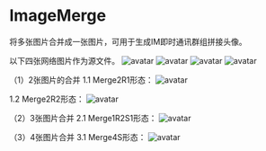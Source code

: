# ImageMerge
将多张图片合并成一张图片，可用于生成IM即时通讯群组拼接头像。

以下四张网络图片作为源文件。
![avatar](https://avatars2.githubusercontent.com/u/5965882?s=460&v=4)
![avatar](https://avatars2.githubusercontent.com/u/2503423?s=460&v=4)
![avatar](https://avatars2.githubusercontent.com/u/499550?s=460&v=4)
![avatar](https://avatars2.githubusercontent.com/u/233907?s=400&v=4)

（1）2张图片的合并
1.1 Merge2R1形态：
 ![avatar](https://github.com/night-king/ImageMerge/blob/master/src/ImageMerge.ConsoleTest/%E6%B5%8B%E8%AF%95%E7%BB%93%E6%9E%9C/%E7%BD%91%E7%BB%9C%E5%9B%BE%E7%89%87-Merge2R1.png?raw=true)
 
 1.2 Merge2R2形态：
 ![avatar](https://github.com/night-king/ImageMerge/blob/master/src/ImageMerge.ConsoleTest/%E6%B5%8B%E8%AF%95%E7%BB%93%E6%9E%9C/%E7%BD%91%E7%BB%9C%E5%9B%BE%E7%89%87-Merge2R2.png?raw=true)
 
 （2）3张图片合并
 2.1 Merge1R2S1形态：
  ![avatar](https://github.com/night-king/ImageMerge/blob/master/src/ImageMerge.ConsoleTest/%E6%B5%8B%E8%AF%95%E7%BB%93%E6%9E%9C/%E7%BD%91%E7%BB%9C%E5%9B%BE%E7%89%87-Merge1R2S1.png?raw=true)
  
（3）4张图片合并
 3.1 Merge4S形态：
  ![avatar](https://github.com/night-king/ImageMerge/blob/master/src/ImageMerge.ConsoleTest/%E6%B5%8B%E8%AF%95%E7%BB%93%E6%9E%9C/%E7%BD%91%E7%BB%9C%E5%9B%BE%E7%89%87-Merge4S.png?raw=true)
 
 
